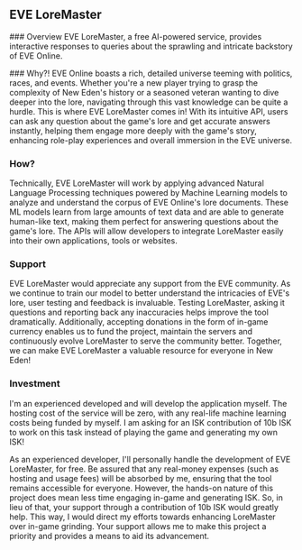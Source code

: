 ## EVE LoreMaster

### Overview
EVE LoreMaster, a free AI-powered service, provides interactive responses to queries about the sprawling and intricate backstory of EVE Online.

### Why?!
EVE Online boasts a rich, detailed universe teeming with politics, races, and events. Whether you're a new player trying to grasp the complexity of New Eden's history or a seasoned veteran wanting to dive deeper into the lore, navigating through this vast knowledge can be quite a hurdle. This is where EVE LoreMaster comes in! With its intuitive API, users can ask any question about the game's lore and get accurate answers instantly, helping them engage more deeply with the game's story, enhancing role-play experiences and overall immersion in the EVE universe.

### How?
Technically, EVE LoreMaster will work by applying advanced Natural Language Processing techniques powered by Machine Learning models to analyze and understand the corpus of EVE Online's lore documents. These ML models learn from large amounts of text data and are able to generate human-like text, making them perfect for answering questions about the game's lore. The APIs will allow developers to integrate LoreMaster easily into their own applications, tools or websites.

### Support
EVE LoreMaster would appreciate any support from the EVE community. As we continue to train our model to better understand the intricacies of EVE's lore, user testing and feedback is invaluable. Testing LoreMaster, asking it questions and reporting back any inaccuracies helps improve the tool dramatically. Additionally, accepting donations in the form of in-game currency enables us to fund the project, maintain the servers and continuously evolve LoreMaster to serve the community better. Together, we can make EVE LoreMaster a valuable resource for everyone in New Eden!

### Investment
I'm an experienced developed and will develop the application myself. The hosting cost of the service will be zero, with any real-life machine learning costs being funded by myself. I am asking for an ISK contribution of 10b ISK to work on this task instead of playing the game and generating my own ISK!

As an experienced developer, I'll personally handle the development of EVE LoreMaster, for free. Be assured that any real-money expenses (such as hosting and usage fees) will be absorbed by me, ensuring that the tool remains accessible for everyone. However, the hands-on nature of this project does mean less time engaging in-game and generating ISK. So, in lieu of that, your support through a contribution of 10b ISK would greatly help. This way, I would direct my efforts towards enhancing LoreMaster over in-game grinding. Your support allows me to make this project a priority and provides a means to aid its advancement.

